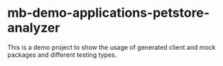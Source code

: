 # mb-demo-applications-petstore-analyzer

This is a demo project to show the usage of generated client and mock packages and different testing types. 